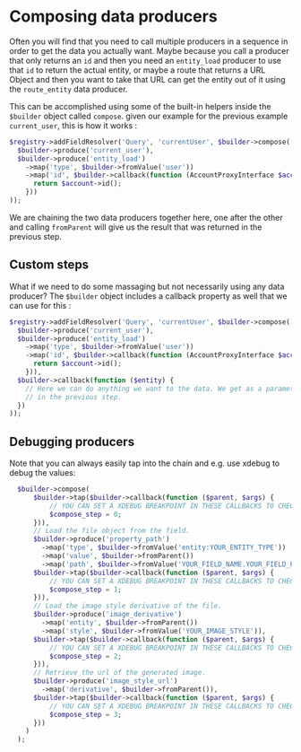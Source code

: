 # Composing data producers

Often you will find that you need to call multiple producers in a sequence in order to get the data you actually want. Maybe because you call a producer that only returns an `id` and then you need an `entity_load` producer to use that `id` to return the actual entity, or maybe a route that returns a URL Object and then you want to take that URL can get the entity out of it using the `route_entity` data producer.

This can be accomplished using some of the built-in helpers inside the `$builder` object called `compose`. given our example for the previous example `current_user`, this is how it works :

```php
$registry->addFieldResolver('Query', 'currentUser', $builder->compose(
  $builder->produce('current_user'),
  $builder->produce('entity_load')
    ->map('type', $builder->fromValue('user'))
    ->map('id', $builder->callback(function (AccountProxyInterface $account) {
      return $account->id();
    }))
));
```

We are chaining the two data producers together here, one after the other and calling `fromParent` will give us the result that was returned in the previous step.

## Custom steps

What if we need to do some massaging but not necessarily using any data producer? The `$builder` object includes a callback property as well that we can use for this :

```php
$registry->addFieldResolver('Query', 'currentUser', $builder->compose(
  $builder->produce('current_user'),
  $builder->produce('entity_load')
    ->map('type', $builder->fromValue('user'))
    ->map('id', $builder->callback(function (AccountProxyInterface $account) {
      return $account->id();
    })),
  $builder->callback(function ($entity) {
    // Here we can do anything we want to the data. We get as a parameter anyting that was returned
    // in the previous step.
  })
));
```

## Debugging producers

Note that you can always easily tap into the chain and e.g. use xdebug to debug the values:

```php
  $builder->compose(
      $builder->tap($builder->callback(function ($parent, $args) {
          // YOU CAN SET A XDEBUG BREAKPOINT IN THESE CALLBACKS TO CHECK THE VALUES.
          $compose_step = 0;
      })),
      // Load the file object from the field.
      $builder->produce('property_path')
        ->map('type', $builder->fromValue('entity:YOUR_ENTITY_TYPE'))
        ->map('value', $builder->fromParent())
        ->map('path', $builder->fromValue('YOUR_FIELD_NAME.YOUR_FIELD_PROPERTY')),
      $builder->tap($builder->callback(function ($parent, $args) {
          // YOU CAN SET A XDEBUG BREAKPOINT IN THESE CALLBACKS TO CHECK THE VALUES.
          $compose_step = 1;
      })),
      // Load the image style derivative of the file.
      $builder->produce('image_derivative')
        ->map('entity', $builder->fromParent())
        ->map('style', $builder->fromValue('YOUR_IMAGE_STYLE')),
      $builder->tap($builder->callback(function ($parent, $args) {
          // YOU CAN SET A XDEBUG BREAKPOINT IN THESE CALLBACKS TO CHECK THE VALUES.
          $compose_step = 2;
      })),
      // Retrieve the url of the generated image.
      $builder->produce('image_style_url')
        ->map('derivative', $builder->fromParent()),
      $builder->tap($builder->callback(function ($parent, $args) {
          // YOU CAN SET A XDEBUG BREAKPOINT IN THESE CALLBACKS TO CHECK THE VALUES.
          $compose_step = 3;
      }))
    )
  );
```

